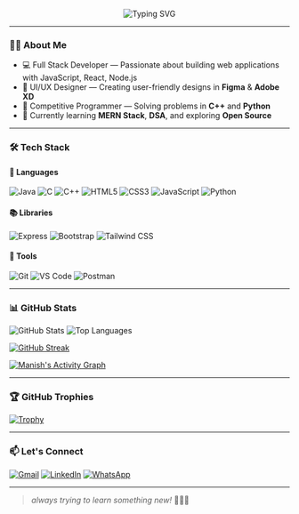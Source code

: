 <!-- Cool Hero Background -->
<p align="center">
  <img src="https://readme-typing-svg.herokuapp.com?font=Fira+Code&size=28&duration=3000&pause=1000&center=true&vCenter=true&width=700&height=70&lines=Hi%2C+I'm+Manish+Kumar+Yadav+👋;  Full+Stack+Developer+%F0%9F%92%95+%F0%9F%9A%80+%7C+Competitive+Programmer+%F0%9F%A4%96" alt="Typing SVG" />
</p>

 

<!-- Your intro or other content below -->







---

### 👨‍💻 About Me

- 💻 Full Stack Developer — Passionate about building web applications with JavaScript, React, Node.js  
- 🎨 UI/UX Designer — Creating user-friendly designs in **Figma** & **Adobe XD**  
- 🧠 Competitive Programmer — Solving problems in **C++** and **Python**  
- 🌱 Currently learning **MERN Stack**, **DSA**, and exploring **Open Source**

---

### 🛠️ Tech Stack

#### 🚀 Languages
![Java](https://img.shields.io/badge/Java-orange?style=for-the-badge&logo=java&logoColor=white)
![C](https://img.shields.io/badge/C-blue?style=for-the-badge&logo=c&logoColor=white)
![C++](https://img.shields.io/badge/C++-00599C?style=for-the-badge&logo=cplusplus&logoColor=white)
![HTML5](https://img.shields.io/badge/HTML5-E34F26?style=for-the-badge&logo=html5&logoColor=white)
![CSS3](https://img.shields.io/badge/CSS3-1572B6?style=for-the-badge&logo=css3&logoColor=white)
![JavaScript](https://img.shields.io/badge/JavaScript-yellow?style=for-the-badge&logo=javascript&logoColor=black)
![Python](https://img.shields.io/badge/Python-3776AB?style=for-the-badge&logo=python&logoColor=white)

#### 📚 Libraries
![Express](https://img.shields.io/badge/Express.js-404D59?style=for-the-badge&logo=express&logoColor=white)
![Bootstrap](https://img.shields.io/badge/Bootstrap-563d7c?style=for-the-badge&logo=bootstrap&logoColor=white)
![Tailwind CSS](https://img.shields.io/badge/Tailwind_CSS-38B2AC?style=for-the-badge&logo=tailwind-css&logoColor=white)

#### 🔧 Tools
![Git](https://img.shields.io/badge/Git-F05032?style=for-the-badge&logo=git&logoColor=white)
![VS Code](https://img.shields.io/badge/VS%20Code-blue?style=for-the-badge&logo=visual-studio-code&logoColor=white)
![Postman](https://img.shields.io/badge/Postman-orange?style=for-the-badge&logo=postman&logoColor=white)

---

### 📊 GitHub Stats

![GitHub Stats](https://github-readme-stats.vercel.app/api?username=manishyadav&show_icons=true&theme=radical)
![Top Languages](https://github-readme-stats.vercel.app/api/top-langs/?username=manishyadav&layout=compact&theme=radical)

[![GitHub Streak](https://github-readme-streak-stats.herokuapp.com?user=manishyadav&theme=radical)](https://git.io/streak-stats)

[![Manish's Activity Graph](https://github-readme-activity-graph.vercel.app/graph?username=manishyadav&theme=github-compact)](https://github.com/ashutosh00710/github-readme-activity-graph)

---

### 🏆 GitHub Trophies

[![Trophy](https://github-profile-trophy.vercel.app/?username=manishyadav&theme=darkhub&margin-w=10)](https://github.com/ryo-ma/github-profile-trophy)

---

### 📫 Let's Connect

[![Gmail](https://img.shields.io/badge/Gmail-D14836?style=for-the-badge&logo=gmail&logoColor=white)](mailto:my675890@gmail.com)
[![LinkedIn](https://img.shields.io/badge/LinkedIn-blue?style=for-the-badge&logo=linkedin&logoColor=white)](https://www.linkedin.com/in/manish-yadav-7b8b5a1b0/)
[![WhatsApp](https://img.shields.io/badge/WhatsApp-25D366?style=for-the-badge&logo=whatsapp&logoColor=white)](https://wa.me/91xxxxxxxxxx)

---

> _always trying to learn something new!_ 🧠💥🚀

